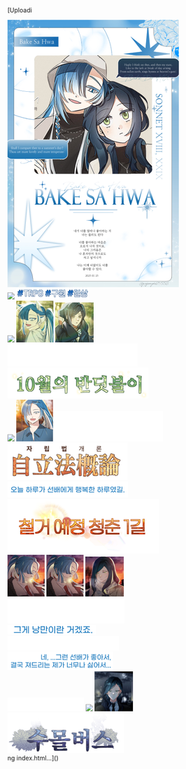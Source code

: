 [Uploadi<!DOCTYPE html>
<html lang="en">
<head>
  <meta charset="UTF-8">
  <meta http-equiv="X-UA-Compatible" content="IE=edge">
  <meta name="viewport" content="width=device-width, initial-scale=1.0">
  <link rel="stylesheet" href="./vars.css">
  <link rel="stylesheet" href="./style.css">
  
  
  <style>
   a,
   button,
   input,
   select,
   h1,
   h2,
   h3,
   h4,
   h5,
   * {
       box-sizing: border-box;
       margin: 0;
       padding: 0;
       border: none;
       text-decoration: none;
       background: none;
   
       -webkit-font-smoothing: antialiased;
   }
   
   menu, ol, ul {
       list-style-type: none;
       margin: 0;
       padding: 0;
   }
   </style>
  <title>Document</title>
</head>
<body>
  <div class="frame-1">
    <img class="_1" src="_10.png" />
    <img class="div" src="div0.png" />
    <img class="_12" src="_11.png" />
    <div class="div2">
      <div class="div3"></div>
      <div class="div4"></div>
      <img class="div5" src="div4.png" />
      <img class="div6" src="div5.png" />
      <img class="div7" src="div6.png" />
      <img class="div8" src="div7.png" />
      <img class="_13" src="_12.png" />
    </div>
    <div class="div9">
      <div class="div10"></div>
      <div class="div11"></div>
      <img class="div12" src="div11.png" />
      <img class="div13" src="div12.png" />
      <img class="_14" src="_13.png" />
      <img class="_15" src="_14.png" />
      <img class="_16" src="_15.png" />
    </div>
    <div class="_17">
      <img class="_1-1" src="_1-10.png" />
      <div class="div14"></div>
      <div class="div15"></div>
      <div class="div16"></div>
      <img class="_18" src="_17.png" />
      <img class="_19" src="_18.png" />
      <img class="_110" src="_19.png" />
      <img class="_1-12" src="_1-11.png" />
      <img class="_1-13" src="_1-12.png" />
      <img class="_1-2-1" src="_1-2-10.png" />
    </div>
    <div class="div17">
      <div class="div18"></div>
      <div class="div19"></div>
      <img class="_111" src="_110.png" />
      <img class="_112" src="_111.png" />
      <img class="div20" src="div19.png" />
      <img class="div21" src="div20.png" />
      <img class="_113" src="_112.png" />
    </div>
  </div>
  
</body>
</html>ng index.html…]()
